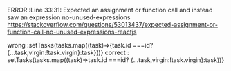 ERROR :Line 33:31:  Expected an assignment or function call and instead saw an expression  no-unused-expressions
https://stackoverflow.com/questions/53013437/expected-assignment-or-function-call-no-unused-expressions-reactjs

wrong :setTasks(tasks.map((task)=>{task.id ===id? {...task,virgin:!task.virgin}:task}))}
correct : setTasks(tasks.map((task)=>task.id ===id? {...task,virgin:!task.virgin}:task))}